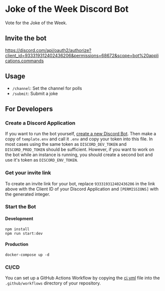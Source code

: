 # Joke of the Week Discord Bot

Vote for the Joke of the Week.

## Invite the bot

https://discord.com/api/oauth2/authorize?client_id=933319312402436206&permissions=68672&scope=bot%20applications.commands

## Usage

- `/channel`: Set the channel for polls
- `/submit`: Submit a joke

## For Developers

### Create a Discord Application

If you want to run the bot yourself, [create a new Discord Bot](https://discordapp.com/developers/docs/intro#bots-and-apps).
Then make a copy of `template.env` and call it `.env` and copy your token into this file. In most cases using the same
token as `DISCORD_DEV_TOKEN` and `DISCORD_PROD_TOKEN` should be sufficient. However, if you want to work on the bot
while an instance is running, you should create a second bot and use it's token as `DISCORD_ENV_TOKEN`.

### Get your invite link

To create an invite link for your bot, replace `933319312402436206` in the link above with the Client ID of your Discord
Application and `[PERMISSIONS]` with the generated integer.

### Start the Bot

#### Development

```shell
npm install
npm run start:dev
```

#### Production

```shell
docker-compose up -d
```

### CI/CD

You can set up a GitHub Actions Workflow by copying the [ci.yml](https://github.com/schollsebastian/CI-Test-Bot/blob/main/.github/workflows/ci.yml)
file into the `.github/workflows` directory of your repository.

